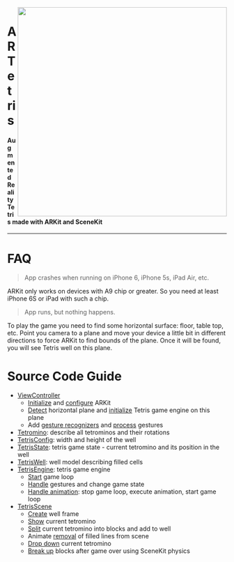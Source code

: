 <img align="right" src="https://raw.githubusercontent.com/exyte/ARTetris/master/demo.gif" width="480" />

<p><h1 align="left">ARTetris</h1></p>

<p><h4>Augmented Reality Tetris made with ARKit and SceneKit</h4></p>

___


# FAQ

> App crashes when running on iPhone 6, iPhone 5s, iPad Air, etc.

ARKit only works on devices with A9 chip or greater. So you need at least iPhone 6S or iPad with such a chip.

> App runs, but nothing happens.

To play the game you need to find some horizontal surface: floor, table top, etc. Point you camera to a plane and move your device a little bit in different directions to force ARKit to find bounds of the plane. Once it will be found, you will see Tetris well on this plane.

# Source Code Guide

* [ViewController](/ARTetris/ViewController.swift)
  * [Initialize](/ARTetris/ViewController.swift#L18) and [configure](/ARTetris/ViewController.swift#L32) ARKit
  * [Detect](/ARTetris/ViewController.swift#L56) horizontal plane and [initialize](/ARTetris/ViewController.swift#L63) Tetris game engine on this plane
  * Add [gesture recognizers](/ARTetris/ViewController.swift#L76) and [process](/ARTetris/ViewController.swift#L89) gestures
* [Tetromino](/ARTetris/Tetromino.swift): describe all tetrominos and their rotations
* [TetrisConfig](/ARTetris/TetrisConfig.swift): width and height of the well
* [TetrisState](/ARTetris/TetrisState.swift): tetris game state - current tetromino and its position in the well
* [TetrisWell](/ARTetris/TetrisWell.swift): well model describing filled cells
* [TetrisEngine](/ARTetris/TetrisEngine.swift): tetris game engine
  * [Start](/ARTetris/TetrisEngine.swift#L102) game loop
  * [Handle](/ARTetris/TetrisEngine.swift#L32) gestures and change game state
  * [Handle animation](/ARTetris/TetrisEngine.swift#L94): stop game loop, execute animation, start game loop
* [TetrisScene](/ARTetris/TetrisScene.swift)
  * [Create](/ARTetris/TetrisScene.swift#L163) well frame
  * [Show](/ARTetris/TetrisScene.swift#L50) current tetromino
  * [Split](/ARTetris/TetrisScene.swift#L60) current tetromino into blocks and add to well
  * Animate [removal](/ARTetris/TetrisScene.swift#L74) of filled lines from scene
  * [Drop down](/ARTetris/TetrisScene.swift#L108) current tetromino
  * [Break up](/ARTetris/TetrisScene.swift#L117) blocks after game over using SceneKit physics
